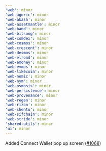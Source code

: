 ```yaml
---
'web': minor
'web-agoric': minor
'web-akash': minor
'web-assetmantle': minor
'web-band': minor
'web-bitsong': minor
'web-comdex': minor
'web-cosmos': minor
'web-crescent': minor
'web-desmos': minor
'web-elrond': minor
'web-emoney': minor
'web-evmos': minor
'web-likecoin': minor
'web-nomic': minor
'web-nym': minor
'web-osmosis': minor
'web-persistence': minor
'web-provenance': minor
'web-regen': minor
'web-rizon': minor
'web-shentu': minor
'web-sifchain': minor
'web-stride': minor
'shared-utils': minor
'ui': minor
---
```


Added Connect Wallet pop up screen ([\#1068](https://github.com/forbole/big-dipper-2.0-cosmos/pull/1068))
